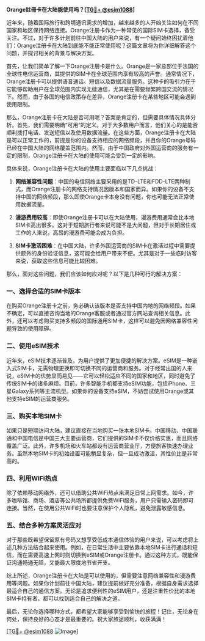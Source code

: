 **Orange註冊卡在大陆能使用吗？[[TG💪+ @esim1088](https://t.me/s/esim1088)]**

近年来，随着国际旅行和跨境通讯需求的增加，越来越多的人开始关注如何在不同国家和地区保持网络连接。Orange注册卡作为一种常见的国际SIM卡选择，备受关注。不过，对于许多计划前往中国大陆的用户来说，有一个疑问始终困扰着他们：Orange注册卡在大陆到底能不能正常使用呢？这篇文章将为你详细解答这个问题，并探讨相关的背景与解决方案。

首先，让我们简单了解一下Orange注册卡是什么。Orange是一家总部位于法国的全球性电信运营商，其提供的SIM卡在全球范围内享有较高的声誉。通常情况下，Orange注册卡可以提供语音通话、短信以及数据流量服务。这种卡的吸引力在于它能够帮助用户在全球范围内实现无缝通信，尤其是在需要频繁跨国交流的情况下。然而，由于各国的电信政策存在差异，Orange注册卡在某些地区可能会遇到使用限制。

那么，Orange注册卡在大陆是否可用呢？答案是肯定的，但需要具体情况具体分析。首先，我们需要明确“可用”的定义。对于大多数用户而言，他们关心的是能否顺利拨打电话、发送短信以及使用数据流量。在这些方面，Orange注册卡在大陆是可以正常工作的，前提是你的设备支持相应的网络频段，并且你的Orange号码已经在中国大陆的网络覆盖范围内。然而，由于中国政府对外国运营商的服务有一定的限制，Orange注册卡在大陆的使用可能会受到一定的影响。

具体来说，Orange注册卡在大陆的使用主要面临以下几点挑战：

1. **网络兼容性问题**：中国的电信网络主要采用的是TD-LTE和FDD-LTE两种制式，而Orange注册卡的网络支持情况因版本和国家而异。如果你的设备不支持中国的网络频段，那么即使Orange卡本身没有问题，你也可能无法正常使用数据流量。

2. **漫游费用较高**：即使Orange注册卡可以在大陆使用，漫游费用通常会比本地SIM卡高出很多。这对于短期旅行者来说可能不是大问题，但对于长期居住或工作的人来说，高昂的漫游费可能会成为负担。

3. **SIM卡激活困难**：在中国大陆，许多外国运营商的SIM卡在激活过程中需要提供额外的身份验证信息，这可能会给用户带来不便。尤其是对于一些临时访客来说，获取这些信息可能比较困难。

那么，面对这些问题，我们应该如何应对呢？以下是几种可行的解决方案：

### 一、选择合适的SIM卡版本

在购买Orange注册卡之前，务必确认该版本是否支持中国内地的网络频段。如果不确定，可以直接咨询当地的Orange客服或者通过官方网站查询相关信息。此外，还可以考虑购买支持多频段的国际通用SIM卡，这样可以避免因网络兼容性问题导致的使用障碍。

### 二、使用eSIM技术

近年来，eSIM技术逐渐普及，为用户提供了更加便捷的解决方案。eSIM是一种嵌入式SIM卡，无需物理更换即可切换不同的运营商和服务。对于经常出国的人来说，eSIM卡的优势显而易见——它可以轻松适应不同的国家和地区，同时避免了传统SIM卡的诸多麻烦。目前，许多智能手机都支持eSIM功能，包括iPhone、三星Galaxy系列等主流机型。如果你的设备支持eSIM，不妨尝试使用Orange或其他支持eSIM的运营商服务。

### 三、购买本地SIM卡

如果只是短期访问大陆，建议直接在当地购买一张本地SIM卡。中国移动、中国联通和中国电信是中国三大主要运营商，它们提供的SIM卡不仅价格实惠，而且网络覆盖广泛。此外，许多机场和火车站都设有运营商营业厅，方便旅客快速办理业务。虽然本地SIM卡的初始设置可能稍显复杂，但一旦成功激活，其性价比是非常高的。

### 四、利用WiFi热点

除了依赖移动网络外，还可以借助公共WiFi热点来满足日常上网需求。如今，许多咖啡馆、商场、酒店等公共场所都提供免费WiFi服务，用户只需输入密码即可连接。当然，在使用公共WiFi时也要注意保护个人隐私，避免泄露敏感信息。

### 五、结合多种方案灵活应对

对于那些既希望保留原有号码又想享受低成本通信体验的用户来说，可以考虑将上述几种方法结合起来使用。例如，在日常生活中主要依靠本地SIM卡进行通话和短信，而在需要高速上网时则切换到eSIM或Orange注册卡。通过这种方式，既能保证沟通畅通无阻，又能最大限度地节省开支。

综上所述，Orange注册卡在大陆是可以使用的，但需要注意网络兼容性和漫游费用等问题。如果你计划前往中国大陆，建议提前做好充分准备，根据自身需求选择最适合自己的通信方案。无论是追求便利性的eSIM用户，还是注重性价比的本地SIM卡持有者，都可以找到适合自己的解决之道。

最后，无论你选择哪种方式，都希望大家能够享受到愉快的旅程！记住，无论身在何处，保持良好的心态才是最重要的。祝大家旅途顺利，收获满满！

[[TG💪+ @esim1088](https://t.me/s/esim1088) ![Image](https://i.postimg.cc/4NQfJmqS/Snipaste-2025-05-13-00-14-12.png)]